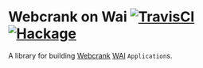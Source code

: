 # Webcrank on Wai [![TravisCI](https://travis-ci.org/webcrank/webcrank-wai.svg)](https://travis-ci.org/webcrank/webcrank-wai) [![Hackage](https://img.shields.io/hackage/v/webcrank-wai.svg?style=flat)](https://hackage.haskell.org/package/webcrank-wai)

A library for building [Webcrank](https://github.com/webcrank/webcrank.hs) [WAI](https://hackage.haskell.org/package/wai) `Application`s.


